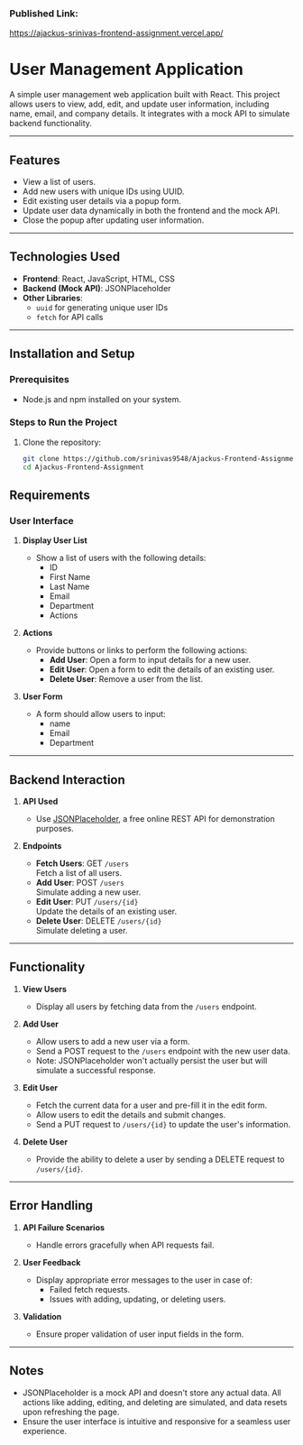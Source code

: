 ### Published Link:
https://ajackus-srinivas-frontend-assignment.vercel.app/

# User Management Application

A simple user management web application built with React. This project allows users to view, add, edit, and update user information, including name, email, and company details. It integrates with a mock API to simulate backend functionality.

---

## Features

- View a list of users.
- Add new users with unique IDs using UUID.
- Edit existing user details via a popup form.
- Update user data dynamically in both the frontend and the mock API.
- Close the popup after updating user information.

---

## Technologies Used

- **Frontend**: React, JavaScript, HTML, CSS
- **Backend (Mock API)**: JSONPlaceholder
- **Other Libraries**:
  - `uuid` for generating unique user IDs
  - `fetch` for API calls

---

## Installation and Setup

### Prerequisites
- Node.js and npm installed on your system.

### Steps to Run the Project
1. Clone the repository:
   ```bash
   git clone https://github.com/srinivas9548/Ajackus-Frontend-Assignment.git
   cd Ajackus-Frontend-Assignment

## Requirements

### User Interface

1. **Display User List**  
   - Show a list of users with the following details:  
     - ID  
     - First Name  
     - Last Name  
     - Email  
     - Department
     - Actions  

2. **Actions**  
   - Provide buttons or links to perform the following actions:  
     - **Add User**: Open a form to input details for a new user.  
     - **Edit User**: Open a form to edit the details of an existing user.  
     - **Delete User**: Remove a user from the list.

3. **User Form**  
   - A form should allow users to input:  
     - name 
     - Email  
     - Department  

---

## Backend Interaction

1. **API Used**  
   - Use [JSONPlaceholder](https://jsonplaceholder.typicode.com/), a free online REST API for demonstration purposes.  

2. **Endpoints**  
   - **Fetch Users**: GET `/users`  
     Fetch a list of all users.  
   - **Add User**: POST `/users`  
     Simulate adding a new user.  
   - **Edit User**: PUT `/users/{id}`  
     Update the details of an existing user.  
   - **Delete User**: DELETE `/users/{id}`  
     Simulate deleting a user.

---

## Functionality

1. **View Users**  
   - Display all users by fetching data from the `/users` endpoint.  

2. **Add User**  
   - Allow users to add a new user via a form.  
   - Send a POST request to the `/users` endpoint with the new user data.  
   - Note: JSONPlaceholder won't actually persist the user but will simulate a successful response.

3. **Edit User**  
   - Fetch the current data for a user and pre-fill it in the edit form.  
   - Allow users to edit the details and submit changes.  
   - Send a PUT request to `/users/{id}` to update the user's information.  

4. **Delete User**  
   - Provide the ability to delete a user by sending a DELETE request to `/users/{id}`.  

---

## Error Handling

1. **API Failure Scenarios**  
   - Handle errors gracefully when API requests fail.  

2. **User Feedback**  
   - Display appropriate error messages to the user in case of:  
     - Failed fetch requests.  
     - Issues with adding, updating, or deleting users.  

3. **Validation**  
   - Ensure proper validation of user input fields in the form.  

---

## Notes

- JSONPlaceholder is a mock API and doesn't store any actual data. All actions like adding, editing, and deleting are simulated, and data resets upon refreshing the page.  
- Ensure the user interface is intuitive and responsive for a seamless user experience.  
